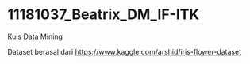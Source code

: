 # 11181037_Beatrix_DM_IF-ITK
Kuis Data Mining

Dataset berasal dari https://www.kaggle.com/arshid/iris-flower-dataset
